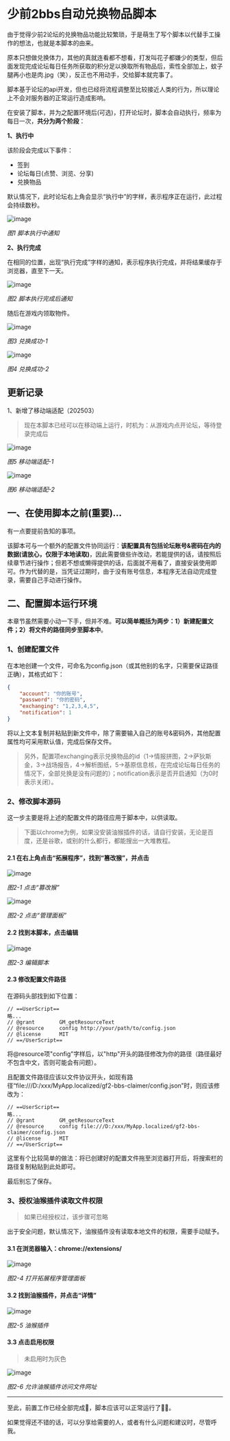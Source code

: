 # 少前2bbs自动兑换物品脚本

由于觉得少前2论坛的兑换物品功能比较繁琐，于是萌生了写个脚本以代替手工操作的想法，也就是本脚本的由来。

原本只想做兑换体力，其他的真就连看都不想看，打发叫花子都嫌少的类型，但后面发现完成论坛每日任务所获取的积分足以换取所有物品后，索性全部加上，蚊子腿再小也是肉.jpg（笑），反正也不用动手，交给脚本就完事了。

脚本基于论坛的api开发，但也已经将流程调整至比较接近人类的行为，所以理论上不会对服务器的正常运行造成影响。

在安装了脚本，并为之配置环境后(可选)，打开论坛时，脚本会自动执行，频率为每日一次，**共分为两个阶段**：

**1、执行中**

该阶段会完成以下事件：

- 签到
- 论坛每日(点赞、浏览、分享)
- 兑换物品

默认情况下，此时论坛右上角会显示“执行中”的字样，表示程序正在运行，此过程会持续数秒。

![image](https://cdn.jsdelivr.net/gh/virtua1nova/gf2-bbs-claimer/images/6A6AA36260B4B8EA423FF0B179601A33.png)

*图1 脚本执行中通知*

**2、执行完成**

在相同的位置，出现“执行完成”字样的通知，表示程序执行完成，并将结果缓存于浏览器，直至下一天。

![image](https://cdn.jsdelivr.net/gh/virtua1nova/gf2-bbs-claimer/images/CBB10DB9D72BF383692A5F65303BD967.png)

*图2 脚本执行完成后通知*

随后在游戏内领取物件。

![image](https://cdn.jsdelivr.net/gh/virtua1nova/gf2-bbs-claimer/images/24FA9D8C8B948DD4729EFCAEA5B8C148.jpg)

*图3 兑换成功-1*

![image](https://cdn.jsdelivr.net/gh/virtua1nova/gf2-bbs-claimer/images/0993685B6B00F749BCD8CA60989BC3A9.jpg)

*图4 兑换成功-2*

## 更新记录

1、新增了移动端适配（202503）

> 现在本脚本已经可以在移动端上运行，时机为：从游戏内点开论坛，等待登录完成后

![image](https://cdn.jsdelivr.net/gh/virtua1nova/gf2-bbs-claimer/images/F17B0F02A8CD5462C4D41820B6ECBF9B.jpg)

*图5 移动端适配-1*

![image](https://cdn.jsdelivr.net/gh/virtua1nova/gf2-bbs-claimer/images/26D4BC4755F4E7D8AF2C424C8B1A5CA7.jpg)

*图6 移动端适配-2*

## 一、在使用脚本之前(重要)...

有一点要提前告知的事项。

该脚本可与一个额外的配置文件协同运行：**该配置具有包括论坛账号&密码在内的数据(请放心，仅限于本地读取)**，因此需要做些许改动，若能提供的话，请按照后续章节进行操作；但若不想或懒得提供的话，后面就不用看了，直接安装使用即可。作为代替的是，当凭证过期时，由于没有账号信息，本程序无法自动完成登录，需要自己手动进行操作。

## 二、配置脚本运行环境

本章节虽然需要小动一下手，但并不难。**可以简单概括为两步：1）新建配置文件；2）将文件的路径同步至脚本中**。

### 1、创建配置文件

在本地创建一个文件，可命名为config.json（或其他别的名字，只需要保证路径正确），其格式如下：

```json
{
    "account": "你的账号",
    "password": "你的密码",
    "exchanging": "1,2,3,4,5",
    "notification": 1
}
```

将以上文本复制并粘贴到新文件中，除了需要输入自己的账号&密码外，其他配置属性均可采用默认值，完成后保存文件。

> 另外，配置项exchanging表示兑换物品的id（1->情报拼图，2->萨狄斯金，3->战场报告，4->解析图纸，5->基原信息核，在完成论坛每日任务的情况下，全部兑换是没有问题的）；notification表示是否开启通知（为0时表示关闭）。

### 2、修改脚本源码

这一步主要是将上述的配置文件的路径应用于脚本中，以供读取。

> 下面以chrome为例，如果没安装油猴插件的话，请自行安装，无论是百度，还是谷歌，或别的什么都行，都能搜出一大堆教程。

#### 2.1 在右上角点击“拓展程序”，找到“篡改猴”，并点击

![image](https://cdn.jsdelivr.net/gh/virtua1nova/gf2-bbs-claimer/images/4C68A4C90B5E8363D3F5B64FF11142C2.png)

*图2-1 点击“篡改猴”*

![image](https://cdn.jsdelivr.net/gh/virtua1nova/gf2-bbs-claimer/images/0E42107121FE5FDA30DF31FF5A48C0FE.png)

*图2-2 点击“管理面板”*

#### 2.2 找到本脚本，点击编辑

![image](https://cdn.jsdelivr.net/gh/virtua1nova/gf2-bbs-claimer/images/B35D60B6D3BEA8BBDC617DC73944F123.png)

*图2-3 编辑脚本*

#### 2.3 修改配置文件路径

在源码头部找到如下位置：

```text
// ==UserScript==
略...
// @grant        GM_getResourceText
// @resource     config http://your/path/to/config.json
// @license      MIT
// ==/UserScript==
```

将@resource项"config"字样后，以"http"开头的路径修改为你的路径（路径最好不包含中文，否则可能会有问题）。

且配置文件路径应该以文件协议开头，如现有路径“file:///D:/xxx/MyApp.localized/gf2-bbs-claimer/config.json”时，则应该修改为：


```text
// ==UserScript==
略...
// @grant        GM_getResourceText
// @resource     config file:///D:/xxx/MyApp.localized/gf2-bbs-claimer/config.json
// @license      MIT
// ==/UserScript==
```

这里有个比较简单的做法：将已创建好的配置文件拖至浏览器打开后，将搜索栏的路径复制粘贴到此处即可。

最后别忘了保存。

### 3、授权油猴插件读取文件权限

> 如果已经授权过，该步骤可忽略

出于安全问题，默认情况下，油猴插件没有读取本地文件的权限，需要手动赋予。

#### 3.1 在浏览器输入：chrome://extensions/

![image](https://cdn.jsdelivr.net/gh/virtua1nova/gf2-bbs-claimer/images/3B7B1727C36341E6143498AFFE3F1F26.png)

*图2-4 打开拓展程序管理面板*

#### 3.2 找到油猴插件，并点击“详情”

![image](https://cdn.jsdelivr.net/gh/virtua1nova/gf2-bbs-claimer/images/0192D19DA6DE6DAF630D0556D01B1AF0.png)

*图2-5 油猴插件*

#### 3.3 点击启用权限

> 未启用时为灰色

![image](https://cdn.jsdelivr.net/gh/virtua1nova/gf2-bbs-claimer/images/4E7129E3A62AECF6F51424FB2D081562.png)

*图2-6 允许油猴插件访问文件网址*

***

至此，前置工作已经全部完成💊，脚本应该可以正常运行了🎉🎉。

如果觉得还不错的话，可以分享给需要的人，或者有什么问题和建议时，尽管呼我。